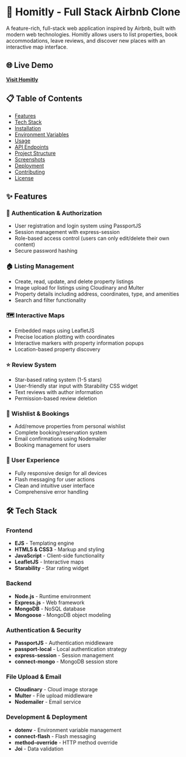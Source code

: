 # 🏡 Homitly - Full Stack Airbnb Clone

A feature-rich, full-stack web application inspired by Airbnb, built with modern web technologies. Homitly allows users to list properties, book accommodations, leave reviews, and discover new places with an interactive map interface.

## 🌐 Live Demo

**[Visit Homitly](https://homitly.onrender.com/)**

## 📋 Table of Contents

- [Features](#features)
- [Tech Stack](#tech-stack)
- [Installation](#installation)
- [Environment Variables](#environment-variables)
- [Usage](#usage)
- [API Endpoints](#api-endpoints)
- [Project Structure](#project-structure)
- [Screenshots](#screenshots)
- [Deployment](#deployment)
- [Contributing](#contributing)
- [License](#license)

## ✨ Features

### 🔐 Authentication & Authorization
- User registration and login system using PassportJS
- Session management with express-session
- Role-based access control (users can only edit/delete their own content)
- Secure password hashing

### 🏠 Listing Management
- Create, read, update, and delete property listings
- Image upload for listings using Cloudinary and Multer
- Property details including address, coordinates, type, and amenities
- Search and filter functionality

### 🗺️ Interactive Maps
- Embedded maps using LeafletJS
- Precise location plotting with coordinates
- Interactive markers with property information popups
- Location-based property discovery

### ⭐ Review System
- Star-based rating system (1-5 stars)
- User-friendly star input with Starability CSS widget
- Text reviews with author information
- Permission-based review deletion

### 💖 Wishlist & Bookings
- Add/remove properties from personal wishlist
- Complete booking/reservation system
- Email confirmations using Nodemailer
- Booking management for users

### 📱 User Experience
- Fully responsive design for all devices
- Flash messaging for user actions
- Clean and intuitive user interface
- Comprehensive error handling

## 🛠️ Tech Stack

### Frontend
- **EJS** - Templating engine
- **HTML5 & CSS3** - Markup and styling
- **JavaScript** - Client-side functionality
- **LeafletJS** - Interactive maps
- **Starability** - Star rating widget

### Backend
- **Node.js** - Runtime environment
- **Express.js** - Web framework
- **MongoDB** - NoSQL database
- **Mongoose** - MongoDB object modeling

### Authentication & Security
- **PassportJS** - Authentication middleware
- **passport-local** - Local authentication strategy
- **express-session** - Session management
- **connect-mongo** - MongoDB session store

### File Upload & Email
- **Cloudinary** - Cloud image storage
- **Multer** - File upload middleware
- **Nodemailer** - Email service

### Development & Deployment
- **dotenv** - Environment variable management
- **connect-flash** - Flash messaging
- **method-override** - HTTP method override
- **Joi** - Data validation
